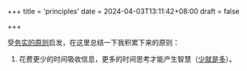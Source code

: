 +++
title = 'principles'
date = 2024-04-03T13:11:42+08:00
draft = false

+++

受[务实的原则](../posts/务实的原则/)启发，在这里总结一下我积累下来的原则：

1. 花费更少的时间吸收信息，更多的时间思考才能产生智慧（[少就是多](../posts/少就是多/)）。

